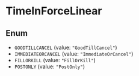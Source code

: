# TimeInForceLinear

## Enum

* `GOODTILLCANCEL` (value: `"GoodTillCancel"`)
* `IMMEDIATEORCANCEL` (value: `"ImmediateOrCancel"`)
* `FILLORKILL` (value: `"FillOrKill"`)
* `POSTONLY` (value: `"PostOnly"`)

